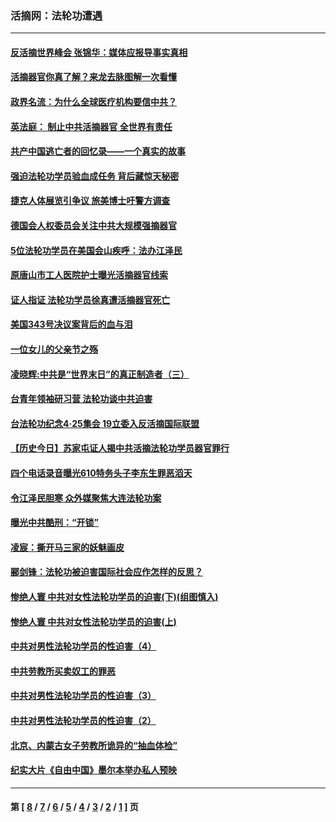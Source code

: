 ### 活摘网：法轮功遭遇
---
#### [反活摘世界峰会 张锦华：媒体应报导事实真相](../../pages/nf5881/n13278502.md?10150430) 
#### [活摘器官你真了解？来龙去脉图解一次看懂](../../pages/nf5881/n13013820.md?10150430) 
#### [政界名流：为什么全球医疗机构要信中共？](../../pages/nf5881/n11945479.md?10150430) 
#### [英法庭： 制止中共活摘器官 全世界有责任](../../pages/nf5881/n11330691.md?10150430) 
#### [共产中国逃亡者的回忆录——一个真实的故事](../../pages/nf5881/n10918649.md?10150430) 
#### [强迫法轮功学员验血成任务 背后藏惊天秘密](../../pages/nf5881/n4252384.md?10150430) 
#### [捷克人体展览引争议 旅美博士吁警方调查](../../pages/nf5881/n9429187.md?10150430) 
#### [德国会人权委员会关注中共大规模强摘器官](../../pages/nf5881/n8418950.md?10150430) 
#### [5位法轮功学员在美国会山疾呼：法办江泽民](../../pages/nf5881/n8101519.md?10150430) 
#### [原唐山市工人医院护士曝光活摘器官线索](../../pages/nf5881/n8076384.md?10150430) 
#### [证人指证 法轮功学员徐真遭活摘器官死亡](../../pages/nf5881/n8042467.md?10150430) 
#### [美国343号决议案背后的血与泪](../../pages/nf5881/n8020684.md?10150430) 
#### [一位女儿的父亲节之殇](../../pages/nf5881/n8014122.md?10150430) 
#### [凌晓辉:中共是“世界末日”的真正制造者（三）](../../pages/nf5881/n4210333.md?10150430) 
#### [台青年领袖研习营 法轮功谈中共迫害](../../pages/nf5881/n4141857.md?10150430) 
#### [台法轮功纪念4‧25集会 19立委入反活摘国际联盟](../../pages/nf5881/n4141821.md?10150430) 
#### [【历史今日】苏家屯证人揭中共活摘法轮功学员器官罪行](../../pages/nf5881/n4135912.md?10150430) 
#### [四个电话录音曝光610特务头子李东生罪恶滔天](../../pages/nf5881/n4040060.md?10150430) 
#### [令江泽民胆寒 众外媒聚焦大连法轮功案](../../pages/nf5881/n3932671.md?10150430) 
#### [曝光中共酷刑：“开锁”](../../pages/nf5881/n3889373.md?10150430) 
#### [凌宸：撕开马三家的妖魅画皮](../../pages/nf5881/n3849369.md?10150430) 
#### [郦剑锋：法轮功被迫害国际社会应作怎样的反思？](../../pages/nf5881/n3824560.md?10150430) 
#### [惨绝人寰 中共对女性法轮功学员的迫害(下)(组图慎入)](../../pages/nf5881/n3816285.md?10150430) 
#### [惨绝人寰 中共对女性法轮功学员的迫害(上)](../../pages/nf5881/n3815374.md?10150430) 
#### [中共对男性法轮功学员的性迫害（4）](../../pages/nf5881/n3769144.md?10150430) 
#### [中共劳教所买卖奴工的罪恶](../../pages/nf5881/n3769378.md?10150430) 
#### [中共对男性法轮功学员的性迫害（3）](../../pages/nf5881/n3768231.md?10150430) 
#### [中共对男性法轮功学员的性迫害（2）](../../pages/nf5881/n3767211.md?10150430) 
#### [北京、内蒙古女子劳教所诡异的“抽血体检”](../../pages/nf5881/n3753158.md?10150430) 
#### [纪实大片《自由中国》墨尔本举办私人预映](../../pages/nf5881/n3743337.md?10150430) 

---
#### 第 [ [8](./8.md?10150430) / [7](./7.md?10150430) / [6](./6.md?10150430) / [5](./5.md?10150430) / [4](./4.md?10150430) / [3](./3.md?10150430) / [2](./2.md?10150430) / [1](./1.md?10150430) ] 页
